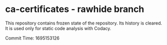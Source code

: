 # ca-certificates - rawhide branch

This repository contains frozen state of the repository.
Its history is cleared. It is used only for static code
analysis with Codacy.

Commit Time: 1695153126